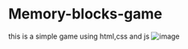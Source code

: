 # Memory-blocks-game
this is  a simple game using html,css and js
![image](https://github.com/user-attachments/assets/a21f8f85-ae20-456b-a96c-d680b6d99ad4)
